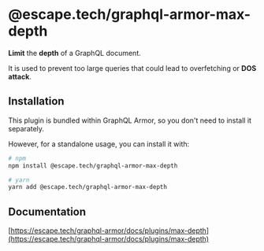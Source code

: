 # @escape.tech/graphql-armor-max-depth

**Limit** the **depth** of a GraphQL document.

It is used to prevent too large queries that could lead to overfetching or **DOS attack**.

## Installation

This plugin is bundled within GraphQL Armor, so you don't need to install it separately.

However, for a standalone usage, you can install it with:

```bash
# npm
npm install @escape.tech/graphql-armor-max-depth

# yarn
yarn add @escape.tech/graphql-armor-max-depth
```

## Documentation

[https://escape.tech/graphql-armor/docs/plugins/max-depth](https://escape.tech/graphql-armor/docs/plugins/max-depth)
